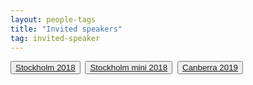```yaml
---
layout: people-tags
title: "Invited speakers"
tag: invited-speaker
---
```

<button class="grey"><a class="linkbutton" href="/tag/stockholm-2018-speaker">
  Stockholm 2018
</a></button>&nbsp;
<button class="grey"><a class="linkbutton" href="/tag/stockholm-mini-2018-speaker">
  Stockholm mini 2018
</a></button>&nbsp;
<button class="grey"><a class="linkbutton" href="/tag/canberra-2019-speaker">
  Canberra 2019
</a></button>&nbsp;